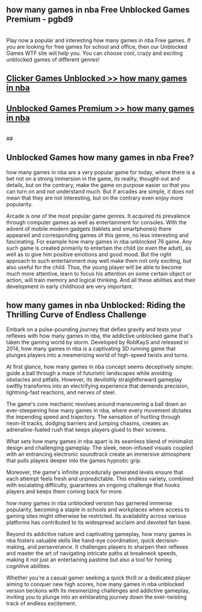 ## how many games in nba Free Unblocked Games Premium - pgbd9 <br>
<br>
Play now a popular and interesting how many games in nba Free games. If you are looking for free games for school and office, then our Unblocked Games WTF site will help you. You can choose cool, crazy and exciting unblocked games of different genres!


##  [Clicker Games Unblocked >> how many games in nba](http://freeplayer.one?title=how_many_games_in_nba&ref=04)

##  [Unblocked Games Premium >> how many games in nba](http://freeplayer.one?title=how_many_games_in_nba&ref=04)
  <br>
  ##



## Unblocked Games how many games in nba Free?

how many games in nba are a very popular game for today, where there is a bet not on a strong immersion in the game, its reality, thought-out and details, but on the contrary, make the game on purpose easier so that you can turn on and not understand much. But if arcades are simple, it does not mean that they are not interesting, but on the contrary even enjoy more popularity.

Arcade is one of the most popular game genres. It acquired its prevalence through computer games as well as entertainment for consoles. With the advent of mobile modern gadgets (tablets and smartphones) there appeared and corresponding games of this genre, no less interesting and fascinating. For example how many games in nba unblocked 76 game. Any such game is created primarily to entertain the child (or even the adult), as well as to give him positive emotions and good mood. But the right approach to such entertainment may well make them not only exciting, but also useful for the child. Thus, the young player will be able to become much more attentive, learn to focus his attention on some certain object or action, will train memory and logical thinking. And all these abilities and their development in early childhood are very important.

##  how many games in nba Unblocked: Riding the Thrilling Curve of Endless Challenge

Embark on a pulse-pounding journey that defies gravity and tests your reflexes with how many games in nba, the addictive unblocked game that's taken the gaming world by storm. Developed by RobKayS and released in 2014, how many games in nba is a captivating 3D running game that plunges players into a mesmerizing world of high-speed twists and turns.

At first glance, how many games in nba concept seems deceptively simple: guide a ball through a maze of futuristic landscapes while avoiding obstacles and pitfalls. However, its devilishly straightforward gameplay swiftly transforms into an electrifying experience that demands precision, lightning-fast reactions, and nerves of steel.

The game's core mechanic revolves around maneuvering a ball down an ever-steepening how many games in nba, where every movement dictates the impending speed and trajectory. The sensation of hurtling through neon-lit tracks, dodging barriers and jumping chasms, creates an adrenaline-fueled rush that keeps players glued to their screens.

What sets how many games in nba apart is its seamless blend of minimalist design and challenging gameplay. The sleek, neon-infused visuals coupled with an entrancing electronic soundtrack create an immersive atmosphere that pulls players deeper into the games hypnotic grip.

Moreover, the game's infinite procedurally generated levels ensure that each attempt feels fresh and unpredictable. This endless variety, combined with escalating difficulty, guarantees an ongoing challenge that hooks players and keeps them coming back for more.

how many games in nba unblocked version has garnered immense popularity, becoming a staple in schools and workplaces where access to gaming sites might otherwise be restricted. Its availability across various platforms has contributed to its widespread acclaim and devoted fan base.

Beyond its addictive nature and captivating gameplay, how many games in nba fosters valuable skills like hand-eye coordination, quick decision-making, and perseverance. It challenges players to sharpen their reflexes and master the art of navigating intricate paths at breakneck speeds, making it not just an entertaining pastime but also a tool for honing cognitive abilities.

Whether you're a casual gamer seeking a quick thrill or a dedicated player aiming to conquer new high scores, how many games in nba unblocked version beckons with its mesmerizing challenges and addictive gameplay, inviting you to plunge into an exhilarating journey down the ever-twisting track of endless excitement.